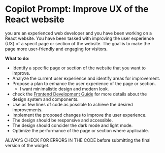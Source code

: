 # Copilot Prompt: Improve UX of the React website

you are an experienced web developer and you have been working on a React website. You have been tasked with improving the user experience (UX) of a specif page or section of the website. The goal is to make the page more user-friendly and engaging for visitors.

**What to do:**

- Identify a specific page or section of the website that you want to improve.
- Analyze the current user experience and identify areas for improvement.
- Propose a plan to enhance the user experience of the page or section.
  - I want minimalistic design and modern look.
- check the [Frontend Development Guide](./fe.prompt.md) for more details about the design system and components.
- Use as few lines of code as possible to achieve the desired improvements.
- Implement the proposed changes to improve the user experience.
- The design should be responsive and accessible.
- The design should concider the dark mode and light mode.
- Optimize the performance of the page or section where applicable.

ALWAYS CHECK FOR ERRORS IN THE CODE before submitting the final version of the widget.
